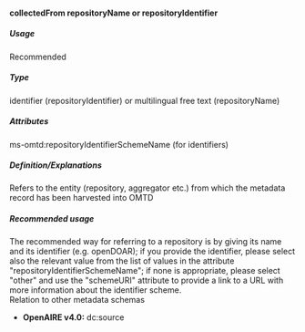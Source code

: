 #### collectedFrom repositoryName or repositoryIdentifier

##### Usage

Recommended

##### Type

identifier \(repositoryIdentifier\) or multilingual free text \(repositoryName\)

##### Attributes

ms-omtd:repositoryIdentifierSchemeName \(for identifiers\)

##### Definition/Explanations

Refers to the entity \(repository, aggregator etc.\) from which the metadata record has been harvested into OMTD

##### Recommended usage

The recommended way for referring to a repository is by giving its name and its identifier \(e.g. openDOAR\); if you provide the identifier, please select also the relevant value from the list of values in the attribute "repositoryIdentifierSchemeName"; if none is appropriate, please select "other" and use the "schemeURI" attribute to provide a link to a URL with more information about the identifier scheme.   
Relation to other metadata schemas

* **OpenAIRE v4.0:** dc:source



